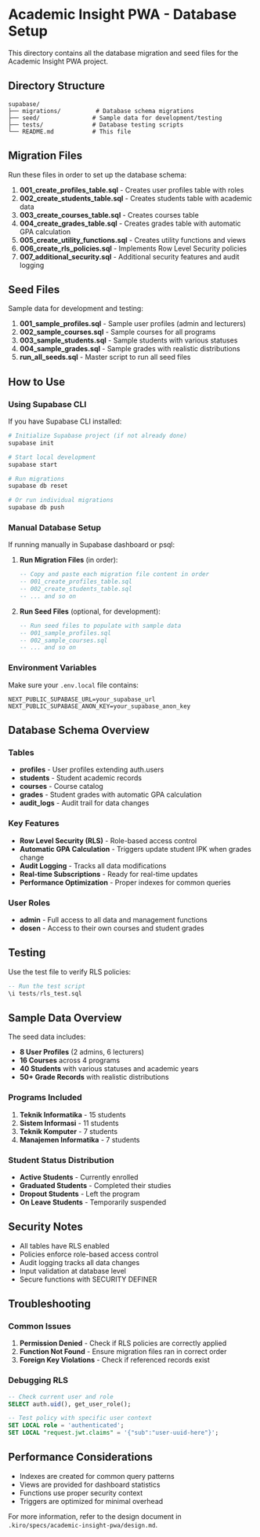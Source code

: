 # Academic Insight PWA - Database Setup

This directory contains all the database migration and seed files for the Academic Insight PWA project.

## Directory Structure

```
supabase/
├── migrations/          # Database schema migrations
├── seed/               # Sample data for development/testing
├── tests/              # Database testing scripts
└── README.md           # This file
```

## Migration Files

Run these files in order to set up the database schema:

1. **001_create_profiles_table.sql** - Creates user profiles table with roles
2. **002_create_students_table.sql** - Creates students table with academic data
3. **003_create_courses_table.sql** - Creates courses table
4. **004_create_grades_table.sql** - Creates grades table with automatic GPA calculation
5. **005_create_utility_functions.sql** - Creates utility functions and views
6. **006_create_rls_policies.sql** - Implements Row Level Security policies
7. **007_additional_security.sql** - Additional security features and audit logging

## Seed Files

Sample data for development and testing:

1. **001_sample_profiles.sql** - Sample user profiles (admin and lecturers)
2. **002_sample_courses.sql** - Sample courses for all programs
3. **003_sample_students.sql** - Sample students with various statuses
4. **004_sample_grades.sql** - Sample grades with realistic distributions
5. **run_all_seeds.sql** - Master script to run all seed files

## How to Use

### Using Supabase CLI

If you have Supabase CLI installed:

```bash
# Initialize Supabase project (if not already done)
supabase init

# Start local development
supabase start

# Run migrations
supabase db reset

# Or run individual migrations
supabase db push
```

### Manual Database Setup

If running manually in Supabase dashboard or psql:

1. **Run Migration Files** (in order):
   ```sql
   -- Copy and paste each migration file content in order
   -- 001_create_profiles_table.sql
   -- 002_create_students_table.sql
   -- ... and so on
   ```

2. **Run Seed Files** (optional, for development):
   ```sql
   -- Run seed files to populate with sample data
   -- 001_sample_profiles.sql
   -- 002_sample_courses.sql
   -- ... and so on
   ```

### Environment Variables

Make sure your `.env.local` file contains:

```env
NEXT_PUBLIC_SUPABASE_URL=your_supabase_url
NEXT_PUBLIC_SUPABASE_ANON_KEY=your_supabase_anon_key
```

## Database Schema Overview

### Tables

- **profiles** - User profiles extending auth.users
- **students** - Student academic records
- **courses** - Course catalog
- **grades** - Student grades with automatic GPA calculation
- **audit_logs** - Audit trail for data changes

### Key Features

- **Row Level Security (RLS)** - Role-based access control
- **Automatic GPA Calculation** - Triggers update student IPK when grades change
- **Audit Logging** - Tracks all data modifications
- **Real-time Subscriptions** - Ready for real-time updates
- **Performance Optimization** - Proper indexes for common queries

### User Roles

- **admin** - Full access to all data and management functions
- **dosen** - Access to their own courses and student grades

## Testing

Use the test file to verify RLS policies:

```sql
-- Run the test script
\i tests/rls_test.sql
```

## Sample Data Overview

The seed data includes:

- **8 User Profiles** (2 admins, 6 lecturers)
- **16 Courses** across 4 programs
- **40 Students** with various statuses and academic years
- **50+ Grade Records** with realistic distributions

### Programs Included

1. **Teknik Informatika** - 15 students
2. **Sistem Informasi** - 11 students  
3. **Teknik Komputer** - 7 students
4. **Manajemen Informatika** - 7 students

### Student Status Distribution

- **Active Students** - Currently enrolled
- **Graduated Students** - Completed their studies
- **Dropout Students** - Left the program
- **On Leave Students** - Temporarily suspended

## Security Notes

- All tables have RLS enabled
- Policies enforce role-based access control
- Audit logging tracks all data changes
- Input validation at database level
- Secure functions with SECURITY DEFINER

## Troubleshooting

### Common Issues

1. **Permission Denied** - Check if RLS policies are correctly applied
2. **Function Not Found** - Ensure migration files ran in correct order
3. **Foreign Key Violations** - Check if referenced records exist

### Debugging RLS

```sql
-- Check current user and role
SELECT auth.uid(), get_user_role();

-- Test policy with specific user context
SET LOCAL role = 'authenticated';
SET LOCAL "request.jwt.claims" = '{"sub":"user-uuid-here"}';
```

## Performance Considerations

- Indexes are created for common query patterns
- Views are provided for dashboard statistics
- Functions use proper security context
- Triggers are optimized for minimal overhead

For more information, refer to the design document in `.kiro/specs/academic-insight-pwa/design.md`.